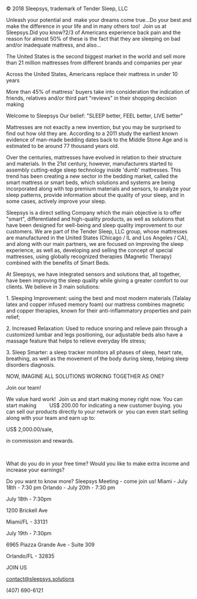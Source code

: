 © 2018 Sleepsys, trademark of Tender Sleep, LLC

Unleash your potential and  make your dreams come true...Do your best and make the difference in your life and in many others too!  Join us at Sleepsys.Did you know?2/3 of Americans experience back pain and the reason for almost 50% of these is the fact that they are sleeping on bad and/or inadequate mattress, and also...

The United States is the second biggest market in the world and sell more than 21 million mattresses from different brands and companies per year

Across the United States, Americans replace their mattress in under 10 years

More than 45% of mattress' buyers take into consideration the indication of friends, relatives and/or third part "reviews" in their shopping decision making

Welcome to Sleepsys Our belief: "SLEEP better, FEEL better, LIVE better"

Mattresses are not exactly a new invention, but you may be surprised to find out how old they are. According to a 2011 study the earliest known evidence of man-made bedding dates back to the Middle Stone Age and is estimated to be around 77 thousand years old.

Over the centuries, mattresses have evolved in relation to their structure and materials. In the 21st century, however, manufacturers started to assembly cutting-edge sleep technology inside 'dumb' mattresses. This trend has been creating a new sector in the bedding market, called the smart mattress or smart beds, which solutions and systems are being incorporated along with top premium materials and sensors, to analyze your sleep patterns, provide information about the quality of your sleep, and in some cases, actively improve your sleep.

Sleepsys is a direct selling Company which the main objective is to offer "smart", differentiated and high-quality products, as well as solutions that have been designed for well-being and sleep quality improvement to our customers. We are part of the Tender Sleep, LLC group, whose mattresses are manufactured in the United States (Chicago / IL and Los Angeles / CA), and along with our main partners, we are focused on improving the sleep experience, as well as, developing and selling the concept of special mattresses, using globally recognized therapies (Magnetic Therapy) combined with the benefits of Smart Beds.

At Sleepsys, we have integrated sensors and solutions that, all together, have been improving the sleep quality while giving a greater comfort to our clients. We believe in 3 main solutions:

1\. Sleeping Improvement: using the best and most modern materials (Talalay latex and copper infused memory foam) our mattress combines magnetic and copper therapies, known for their anti-inflammatory properties and pain relief;

2\. Increased Relaxation: Used to reduce snoring and relieve pain through a customized lumbar and legs positioning, our adjustable beds also have a massage feature that helps to relieve everyday life stress;

3\. Sleep Smarter: a sleep tracker monitors all phases of sleep, heart rate, breathing, as well as the movement of the body during sleep, helping sleep disorders diagnosis.

NOW, IMAGINE ALL SOLUTIONS WORKING TOGETHER AS ONE?

Join our team!

We value hard work!  Join us and start making money right now. You can start making         US$ 200.00 for indicating a new customer buying. you can sell our products directly to your network or  you can even start selling along with your team and earn up to:

US$ 2,000.00/sale,

in commission and rewards.

​

What do you do in your free time? Would you like to make extra income and increase your earnings? 

Do you want to know more? Sleepsys Meeting - come join us! Miami - July 18th - 7:30 pm Orlando - July 20th - 7:30 pm

July 18th - 7:30pm

1200 Brickell Ave

Miami/FL - 33131

July 19th - 7:30pm

6965 Piazza Grande Ave - Suite 309

Orlando/FL - 32835

JOIN US

contact@sleepsys.solutions

(407) 690-6121